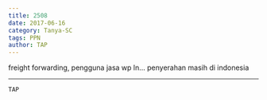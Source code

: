 ```yaml
---
title: 2508
date: 2017-06-16
category: Tanya-SC
tags: PPN
author: TAP
---
```


freight forwarding, pengguna jasa wp ln... penyerahan masih di indonesia

---



`TAP`
